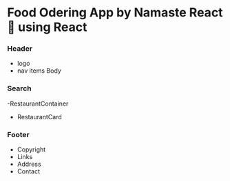# Food Odering App by Namaste React🚀 using React

### Header
- logo
- nav items
Body 
### Search
-RestaurantContainer
- RestaurantCard
### Footer
- Copyright
- Links
- Address
- Contact
